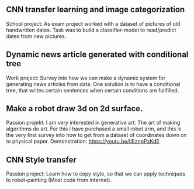 ## CNN transfer learning and image categorization 
School project: As exam project worked with a dataset of pictures of old handwritten dates. Task was to build a classifier-model to read/predict dates from new pictures.

## Dynamic news article generated with conditional tree
Work project: Survey into how we can make a dynamic system for generating news articles from data.
One solution is to have a conditional tree, that writes certain sentences when certain conditions are fullfilled.

## Make a robot draw 3d on 2d surface.
Passion projekt: I am very interested in generative art. The art of making algorithms do art. For this i have purchased a small robot arm, and
this is the very first survey into how to get from a dataset of coordinates down on to physical paper.
Demonstration: https://youtu.be/IIEznpPxKdE

## CNN Style transfer
Passion project: Learn how to copy style, so that we can apply techniques to robot-painting (Most code from internet).
